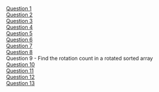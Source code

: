 [Question 1](https://practice.geeksforgeeks.org/problems/find-median-in-a-stream/0)<br>
[Question 2](https://practice.geeksforgeeks.org/problems/maximum-height-of-the-staircase/0)<br>
[Question 3](https://practice.geeksforgeeks.org/problems/numbers-containing-1-2-and-3/0)<br>
[Question 4](https://practice.geeksforgeeks.org/problems/smallest-positive-missing-number/0)<br>
[Question 5](https://practice.geeksforgeeks.org/problems/second-most-repeated-string-in-a-sequence/0)<br>
[Question 6](https://practice.geeksforgeeks.org/problems/line-passing-through-2-points/0/?ref=self)<br>
[Question 7](https://practice.geeksforgeeks.org/problems/cutting-binary-string/0/?ref=self)<br>
[Question 8](https://practice.geeksforgeeks.org/problems/depth-of-node/1/?ref=self)<br>
Question 9 - Find the rotation count in a rotated sorted array<br>
[Question 10](https://www.youtube.com/watch?v=f5d8pVg3Qtg)<br>
[Question 11](https://leetcode.com/problems/zigzag-conversion/description/)<br>
[Question 12](https://www.hackerrank.com/contests/projecteuler/challenges/euler015)<br>
[Question 13](https://leetcode.com/problems/next-permutation/description/)<br>

